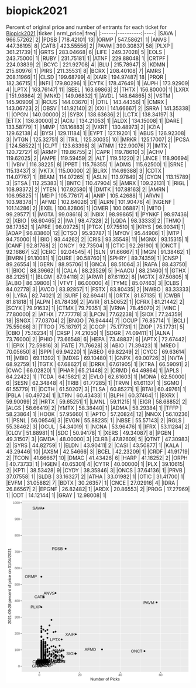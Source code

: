 # biopick2021
Percent of original price and number of entrants for each ticket for [Biopick2021](https://twitter.com/hashtag/Biopick2021)
|ticker | nrml_price| freq|
|:------|----------:|----:|
|SAVA   |  966.57262|    2|
|PDSB   |  718.42101|   13|
|ORMP   |  547.58621|    1|
|ANVS   |  447.36195|    8|
|CATB   |  423.55556|    2|
|PAVM   |  390.30837|   58|
|PLXP   |  361.21739|    1|
|GRTS   |  283.04668|    6|
|LIFE   |  249.37028|    5|
|EOLS   |  243.75000|    1|
|RUBY   |  231.75181|    1|
|ATNF   |  229.88048|    1|
|CRTPF  |  224.03839|    2|
|BCYC   |  221.92708|    4|
|BLU    |  215.78947|    3|
|KDMN   |  215.60976|    1|
|PIRS   |  211.35531|    8|
|BCRX   |  208.40108|    7|
|AMRS   |  208.11966|    1|
|CLSD   |  199.68799|    4|
|XAIR   |  194.97487|   18|
|PRQR   |  182.36715|    1|
|INFI   |  179.80296|    1|
|CYTK   |  178.47649|    1|
|AUPH   |  173.92909|    4|
|LPTX   |  163.76147|   11|
|SEEL   |  163.69863|    2|
|THTX   |  156.80000|    1|
|LXRX   |  151.98864|    2|
|MNKD   |  149.06832|    1|
|AVDL   |  148.64865|    3|
|VSTM   |  145.90909|    3|
|RCUS   |  144.03670|    1|
|DTIL   |  143.44356|    1|
|CMRX   |  143.06723|    2|
|OBSV   |  141.92140|    2|
|XXII   |  141.66667|    2|
|SRRA   |  141.35338|    1|
|OPGN   |  140.00000|    2|
|SYBX   |  138.63636|    2|
|LCTX   |  138.34197|    3|
|ETTX   |  136.80000|    2|
|ACIU   |  134.21053|    1|
|ALDX   |  134.15008|    1|
|DARE   |  133.58779|    1|
|IMMP   |  131.16883|    2|
|VXRT   |  130.48973|    2|
|KZIA   |  129.62138|    4|
|BYSI   |  129.11184|    1|
|EYPT   |  127.19201|    1|
|ABUS   |  126.92308|    3|
|VTGN   |  125.32751|    3|
|TRIL   |  125.30035|   10|
|MRKR   |  125.17007|    2|
|PCSA   |  124.58522|    1|
|CLPT   |  123.63398|    3|
|ATNM   |  122.90076|    7|
|IMTX   |  120.72727|    6|
|ARMP   |  119.86755|    2|
|CAPR   |  119.78610|    3|
|ACHV   |  119.62025|    2|
|AMPE   |  119.59459|    2|
|ALT    |  119.51220|    2|
|JNCE   |  118.90694|    1|
|VBIV   |  116.38225|    8|
|PPBT   |  115.76355|    1|
|ADMS   |  115.62500|    1|
|SRNE   |  115.13437|    3|
|VKTX   |  115.00000|    2|
|BLRX   |  114.69388|    3|
|CDTX   |  114.07767|    1|
|BEAM   |  114.07265|    1|
|ASLN   |  113.97849|    3|
|CYCN   |  113.15789|    3|
|STSA   |  112.25383|    1|
|BNTC   |  110.47904|    5|
|AMRX   |  109.22131|    1|
|RIGL   |  108.93372|    2|
|YTEN   |  107.92580|    1|
|DMTK   |  107.88163|    2|
|AMRN   |  106.95825|    1|
|MEIP   |  105.77617|    4|
|ANIP   |  105.42688|    1|
|ARVN   |  103.98378|    1|
|AFMD   |  102.64026|   31|
|ALRN   |  101.90476|    4|
|NGENF  |  101.14286|    2|
|EXEL   |  100.82806|    1|
|OMER   |  100.06887|    1|
|MITO   |   99.29577|    1|
|MGTA   |   99.08616|    3|
|NBIX   |   98.99865|    1|
|PYNKF  |   98.97436|    2|
|XBIO   |   98.60465|    2|
|IVA    |   98.47328|    2|
|LQDA   |   98.33333|    2|
|THMO   |   98.17352|    1|
|APRE   |   98.09725|    1|
|PTGX   |   97.75510|    1|
|KRYS   |   96.90341|    1|
|ADAP   |   96.83860|   12|
|CTSO   |   95.93787|    1|
|MYOV   |   95.44906|    1|
|MTP    |   94.75000|    1|
|IBIO   |   93.44262|    2|
|CRIS   |   93.35548|   11|
|MGNX   |   93.15315|    1|
|CANF   |   92.81768|    2|
|ONCY   |   92.73504|    1|
|CTIC   |   92.26190|    1|
|ONCT   |   92.16867|   52|
|CERC   |   92.04545|    4|
|SLN    |   91.66667|    1|
|IMGN   |   91.38462|    1|
|BMRN   |   91.10081|    1|
|QURE   |   90.58760|    1|
|SPHRY  |   89.74359|    1|
|CNSP   |   89.26554|    1|
|GERN   |   88.95706|    1|
|GNCA   |   88.51064|    3|
|RAFA   |   88.43750|    1|
|BIOC   |   88.39662|    1|
|CALA   |   88.23529|    5|
|HAACU  |   88.21460|    1|
|GTHX   |   88.21251|    1|
|BLCM   |   87.94118|    2|
|ARWR   |   87.61192|    8|
|MGTX   |   87.50805|    1|
|ALBO   |   86.39806|    1|
|VTVT   |   86.00000|    4|
|TYME   |   85.07463|    3|
|CLBS   |   84.02778|    3|
|AVCO   |   83.92857|    1|
|FSTX   |   83.80435|    2|
|NWBO   |   83.33333|    9|
|LYRA   |   82.74021|    2|
|SURF   |   82.69441|    1|
|GRTX   |   81.87135|    1|
|CWBR   |   81.81818|    1|
|ALPN   |   81.78439|    2|
|AVIR   |   81.50652|    1|
|CFRX   |   81.21442|    2|
|SCYX   |   79.91632|    1|
|CTMX   |   79.79351|    3|
|VRNA   |   78.45070|    2|
|VINC   |   77.80000|    2|
|ATHX   |   77.77778|    3|
|LPCN   |   77.62238|    1|
|SIOX   |   77.24359|   18|
|SNGX   |   77.03704|    2|
|BNGO   |   76.94444|    7|
|OCUP   |   76.85714|    1|
|BCLI   |   75.55066|    3|
|TTOO   |   75.18797|    2|
|COCP   |   75.17731|    1|
|ZIOP   |   75.17731|    5|
|CBIO   |   75.16234|    1|
|CRSP   |   74.21050|    1|
|SDGR   |   74.09411|    1|
|ALNA   |   73.76000|    2|
|PHIO   |   73.66548|    6|
|HEPA   |   73.48837|    6|
|APTX   |   72.67442|    1|
|EPIX   |   72.59816|    3|
|FATE   |   71.76628|    3|
|ABIO   |   71.39423|    1|
|MREO   |   70.05650|    8|
|SPPI   |   69.94220|    1|
|ABEO   |   69.82249|    2|
|CYCC   |   69.63614|   11|
|MBIO   |   69.11392|    1|
|MDXG   |   69.10480|    1|
|GNPX   |   69.00726|    3|
|NVTA   |   68.92759|    1|
|TGTX   |   67.68627|    8|
|DRRX   |   67.61905|    1|
|KTRA   |   66.59091|    2|
|CVAC   |   66.02820|    1|
|PHAR   |   65.21448|    2|
|CRMD   |   64.49864|    1|
|APLS   |   64.22422|    1|
|TCDA   |   64.15621|    2|
|EVLO   |   62.61603|    1|
|MDNA   |   62.50000|    6|
|SESN   |   62.34848|    4|
|TRIB   |   61.77285|    1|
|TRVN   |   61.61137|    1|
|SGMO   |   61.55779|   11|
|DCTH   |   61.50207|    3|
|TLSA   |   60.85271|    1|
|BTAI   |   60.49761|    1|
|PBLA   |   60.49724|    1|
|LTRN   |   60.43433|    1|
|BLPH   |   60.37464|    1|
|BXRX   |   59.90099|    2|
|HRTX   |   59.65251|    1|
|LMNL   |   59.11215|    1|
|EIGR   |   58.68852|    2|
|ALGS   |   58.66419|    2|
|YMTX   |   58.38440|    1|
|ADMA   |   58.29384|    1|
|TFFP   |   58.23864|    1|
|HOOK   |   57.95660|    1|
|APTO   |   57.20824|   12|
|NNOX   |   56.10236|    1|
|PSNL   |   56.09546|    3|
|EVGN   |   55.88235|    1|
|NBSE   |   55.57143|    2|
|RGLS   |   55.38462|    3|
|OCUL   |   54.34019|    1|
|NCNA   |   53.96476|    1|
|IFRX   |   53.11284|    2|
|CLOV   |   51.88981|    1|
|SDC    |   50.94178|    1|
|XERS   |   49.34087|    8|
|PGEN   |   49.31507|    3|
|GMDA   |   48.00000|    3|
|CLRB   |   47.82609|    5|
|QTNT   |   47.30983|    2|
|SYRS   |   44.82759|    1|
|ELDN   |   43.90411|    2|
|CASI   |   43.50877|    1|
|KALA   |   43.29446|   10|
|AXSM   |   42.54666|    3|
|BCEL   |   42.23209|    1|
|CRDF   |   41.91719|    2|
|TCON   |   41.66667|   10|
|DMAC   |   41.43426|    6|
|HARP   |   41.18252|    2|
|ORPH   |   40.73733|    1|
|HGEN   |   40.65301|    4|
|CYTR   |   40.00000|    1|
|PLX    |   39.10615|    2|
|KPTI   |   38.53428|    9|
|CYDY   |   38.35846|    3|
|ONCS   |   37.64136|    1|
|PRVB   |   37.07558|    1|
|SLDB   |   33.16327|    2|
|ATHA   |   33.01982|    1|
|OTIC   |   31.41700|    1|
|EVFM   |   31.05882|    7|
|BDTX   |   30.26357|    1|
|CNCE   |   27.02916|    4|
|IDRA   |   26.86567|    2|
|EPGNF  |   26.82482|    1|
|ARDX   |   20.86553|    2|
|PROG   |   17.27969|    1|
|ODT    |   14.12144|    1|
|GRAY   |   12.98008|    1|
![retvspicks](biopicks.png?raw=true)
